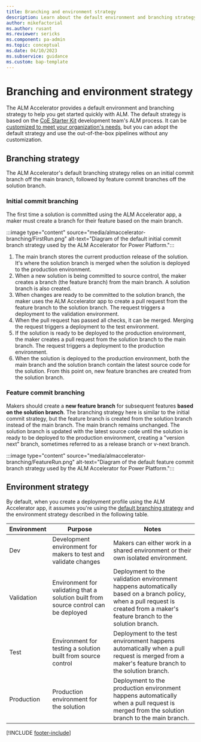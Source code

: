 ```yaml
---
title: Branching and environment strategy
description: Learn about the default environment and branching strategy that ALM Accelerator for Power Platform employs to help you get started with ALM quickly.
author: mikefactorial
ms.author: rusant
ms.reviewer: sericks
ms.component: pa-admin
ms.topic: conceptual
ms.date: 04/10/2023
ms.subservice: guidance
ms.custom: bap-template
---
```


# Branching and environment strategy

The ALM Accelerator provides a default environment and branching strategy to help you get started quickly with ALM. The default strategy is based on the [CoE Starter Kit](../coe/overview.md) development team's ALM process. It can be [customized to meet your organization's needs](customize-deployment-pipelines.md), but you can adopt the default strategy and use the out-of-the-box pipelines without any customization.

## Branching strategy

The ALM Accelerator's default branching strategy relies on an initial commit branch off the main branch, followed by feature commit branches off the solution branch.

### Initial commit branching

The first time a solution is committed using the ALM Accelerator app, a maker must create a branch for their feature based on the main branch.

:::image type="content" source="media/almaccelerator-branching/FirstRun.png" alt-text="Diagram of the default initial commit branch strategy used by the ALM Accelerator for Power Platform.":::

1. The main branch stores the current production release of the solution. It's where the solution branch is merged when the solution is deployed to the production environment.
1. When a new solution is being committed to source control, the maker creates a branch (the feature branch) from the main branch. A solution branch is also created.
1. When changes are ready to be committed to the solution branch, the maker uses the ALM Accelerator app to create a pull request from the feature branch to the solution branch. The request triggers a deployment to the validation environment.
1. When the pull request has passed all checks, it can be merged. Merging the request triggers a deployment to the test environment.
1. If the solution is ready to be deployed to the production environment, the maker creates a pull request from the solution branch to the main branch. The request triggers a deployment to the production environment.
1. When the solution is deployed to the production environment, both the main branch and the solution branch contain the latest source code for the solution. From this point on, new feature branches are created from the solution branch.

### Feature commit branching

Makers should create a **new feature branch** for subsequent features **based on the solution branch**. The branching strategy here is similar to the initial commit strategy, but the feature branch is created from the solution branch instead of the main branch. The main branch remains unchanged. The solution branch is updated with the latest source code until the solution is ready to be deployed to the production environment, creating a "version next" branch, sometimes referred to as a release branch or v-next branch.

:::image type="content" source="media/almaccelerator-branching/FeatureRun.png" alt-text="Diagram of the default feature commit branch strategy used by the ALM Accelerator for Power Platform.":::

## Environment strategy

By default, when you create a deployment profile using the ALM Accelerator app, it assumes you're using the [default branching strategy](#branching-strategy) and the environment strategy described in the following table.

| Environment | Purpose | Notes |
| --- | --- | --- |
| Dev | Development environment for makers to test and validate changes | Makers can either work in a shared environment or their own isolated environment. |
| Validation | Environment for validating that a solution built from source control can be deployed | Deployment to the validation environment happens automatically based on a branch policy, when a pull request is created from a maker's feature branch to the solution branch. |
| Test | Environment for testing a solution built from source control | Deployment to the test environment happens automatically when a pull request is merged from a maker's feature branch to the solution branch. |
| Production | Production environment for the solution | Deployment to the production environment happens automatically when a pull request is merged from the solution branch to the main branch. |

[!INCLUDE [footer-include](../../includes/footer-banner.md)]
